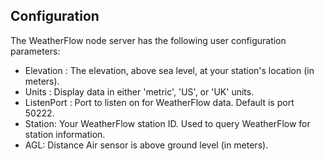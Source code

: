 ## Configuration

The WeatherFlow node server has the following user configuration
parameters:

- Elevation : The elevation, above sea level, at your station's location (in meters).
- Units : Display data in either 'metric', 'US', or 'UK' units.
- ListenPort : Port to listen on for WeatherFlow data. Default is port 50222.
- Station: Your WeatherFlow station ID. Used to query WeatherFlow for station information.
- AGL: Distance Air sensor is above ground level (in meters).

